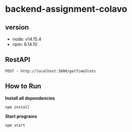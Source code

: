 # backend-assignment-colavo

## version

- node: v14.15.4
- npm: 6.14.10

## RestAPI

```
POST - http://localhost:3000/getTimeSlots
```

## How to Run

**Install all dependencies**

```
npm install
```

**Start programs**

```
npm start
```
